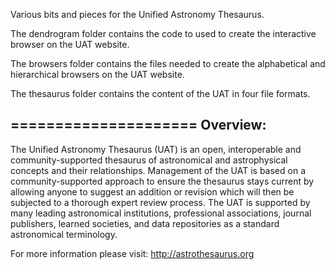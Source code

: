 Various bits and pieces for the Unified Astronomy Thesaurus.

The dendrogram folder contains the code to used to create the interactive browser on the UAT website.

The browsers folder contains the files needed to create the alphabetical and hierarchical browsers on the UAT website.

The thesaurus folder contains the content of the UAT in four file formats.

===================== 
Overview: 
------------- 
The Unified Astronomy Thesaurus (UAT) is an open, interoperable and community-supported thesaurus of astronomical and astrophysical concepts and their relationships. Management of the UAT is based on a community-supported approach to ensure the thesaurus stays current by allowing anyone to suggest an addition or revision which will then be subjected to a thorough expert review process. The UAT is supported by many leading astronomical institutions, professional associations, journal publishers, learned societies, and data repositories as a standard astronomical terminology.

For more information please visit: http://astrothesaurus.org

